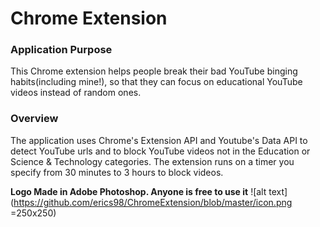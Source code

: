 # Chrome Extension

### Application Purpose
This Chrome extension helps people break their bad YouTube binging habits(including mine!), so that they can focus on educational YouTube videos instead of random ones. 

### Overview
The application uses Chrome's Extension API and Youtube's Data API to detect YouTube urls and to block YouTube videos not in the Education or Science & Technology categories. The extension runs on a timer you specify from 30 minutes to 3 hours to block videos.


**Logo Made in Adobe Photoshop. Anyone is free to use it**
![alt text](https://github.com/erics98/ChromeExtension/blob/master/icon.png =250x250)
